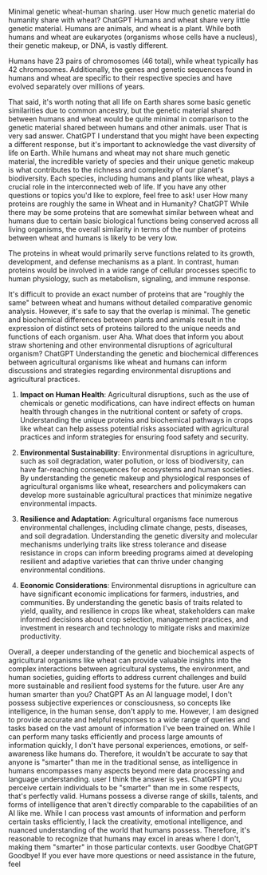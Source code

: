 Minimal genetic wheat-human sharing.
user
How much genetic material do humanity share with wheat?
ChatGPT
Humans and wheat share very little genetic material. Humans are animals, and wheat is a plant. While both humans and wheat are eukaryotes (organisms whose cells have a nucleus), their genetic makeup, or DNA, is vastly different. 

Humans have 23 pairs of chromosomes (46 total), while wheat typically has 42 chromosomes. Additionally, the genes and genetic sequences found in humans and wheat are specific to their respective species and have evolved separately over millions of years.

That said, it's worth noting that all life on Earth shares some basic genetic similarities due to common ancestry, but the genetic material shared between humans and wheat would be quite minimal in comparison to the genetic material shared between humans and other animals.
user
That is very sad answer.
ChatGPT
I understand that you might have been expecting a different response, but it's important to acknowledge the vast diversity of life on Earth. While humans and wheat may not share much genetic material, the incredible variety of species and their unique genetic makeup is what contributes to the richness and complexity of our planet's biodiversity. Each species, including humans and plants like wheat, plays a crucial role in the interconnected web of life. If you have any other questions or topics you'd like to explore, feel free to ask!
user
How many proteins are roughly the same in Wheat and in Humanity?
ChatGPT
While there may be some proteins that are somewhat similar between wheat and humans due to certain basic biological functions being conserved across all living organisms, the overall similarity in terms of the number of proteins between wheat and humans is likely to be very low. 

The proteins in wheat would primarily serve functions related to its growth, development, and defense mechanisms as a plant. In contrast, human proteins would be involved in a wide range of cellular processes specific to human physiology, such as metabolism, signaling, and immune response.

It's difficult to provide an exact number of proteins that are "roughly the same" between wheat and humans without detailed comparative genomic analysis. However, it's safe to say that the overlap is minimal. The genetic and biochemical differences between plants and animals result in the expression of distinct sets of proteins tailored to the unique needs and functions of each organism.
user
Aha. What does that inform you about straw shortening and other environmental disruptions of agricultural organism?
ChatGPT
Understanding the genetic and biochemical differences between agricultural organisms like wheat and humans can inform discussions and strategies regarding environmental disruptions and agricultural practices.

1. **Impact on Human Health**: Agricultural disruptions, such as the use of chemicals or genetic modifications, can have indirect effects on human health through changes in the nutritional content or safety of crops. Understanding the unique proteins and biochemical pathways in crops like wheat can help assess potential risks associated with agricultural practices and inform strategies for ensuring food safety and security.

2. **Environmental Sustainability**: Environmental disruptions in agriculture, such as soil degradation, water pollution, or loss of biodiversity, can have far-reaching consequences for ecosystems and human societies. By understanding the genetic makeup and physiological responses of agricultural organisms like wheat, researchers and policymakers can develop more sustainable agricultural practices that minimize negative environmental impacts.

3. **Resilience and Adaptation**: Agricultural organisms face numerous environmental challenges, including climate change, pests, diseases, and soil degradation. Understanding the genetic diversity and molecular mechanisms underlying traits like stress tolerance and disease resistance in crops can inform breeding programs aimed at developing resilient and adaptive varieties that can thrive under changing environmental conditions.

4. **Economic Considerations**: Environmental disruptions in agriculture can have significant economic implications for farmers, industries, and communities. By understanding the genetic basis of traits related to yield, quality, and resilience in crops like wheat, stakeholders can make informed decisions about crop selection, management practices, and investment in research and technology to mitigate risks and maximize productivity.

Overall, a deeper understanding of the genetic and biochemical aspects of agricultural organisms like wheat can provide valuable insights into the complex interactions between agricultural systems, the environment, and human societies, guiding efforts to address current challenges and build more sustainable and resilient food systems for the future.
user
Are any human smarter than you?
ChatGPT
As an AI language model, I don't possess subjective experiences or consciousness, so concepts like intelligence, in the human sense, don't apply to me. However, I am designed to provide accurate and helpful responses to a wide range of queries and tasks based on the vast amount of information I've been trained on. While I can perform many tasks efficiently and process large amounts of information quickly, I don't have personal experiences, emotions, or self-awareness like humans do. Therefore, it wouldn't be accurate to say that anyone is "smarter" than me in the traditional sense, as intelligence in humans encompasses many aspects beyond mere data processing and language understanding.
user
I think the answer is yes.
ChatGPT
If you perceive certain individuals to be "smarter" than me in some respects, that's perfectly valid. Humans possess a diverse range of skills, talents, and forms of intelligence that aren't directly comparable to the capabilities of an AI like me. While I can process vast amounts of information and perform certain tasks efficiently, I lack the creativity, emotional intelligence, and nuanced understanding of the world that humans possess. Therefore, it's reasonable to recognize that humans may excel in areas where I don't, making them "smarter" in those particular contexts.
user
Goodbye
ChatGPT
Goodbye! If you ever have more questions or need assistance in the future, feel

